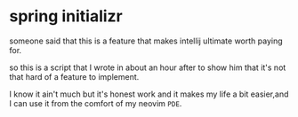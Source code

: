 # spring initializr
someone said that this is a feature that makes intellij ultimate worth paying for.

so this is a script that I wrote in about an hour after to show him that it's not that hard of a feature to implement.

I know it ain't much but it's honest work and it makes my life a bit easier,and I can use it from the comfort of my neovim `PDE`.
